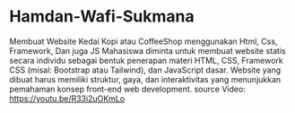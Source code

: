 # Hamdan-Wafi-Sukmana
Membuat Website Kedai Kopi atau CoffeeShop menggunakan Html, Css, Framework, Dan juga JS
Mahasiswa diminta untuk membuat website statis secara individu sebagai bentuk penerapan materi HTML, CSS, Framework CSS (misal: Bootstrap atau Tailwind), dan JavaScript dasar. Website yang dibuat harus memiliki struktur, gaya, dan interaktivitas yang menunjukkan pemahaman konsep front-end web development.
source Video:
https://youtu.be/R33i2uOKmLo

